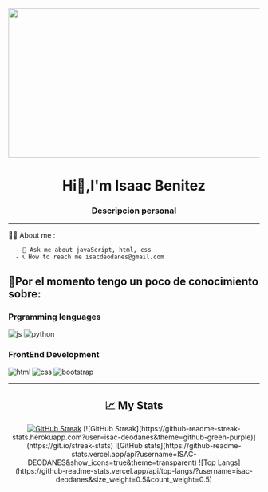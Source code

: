 
  <div align="center">
        <img src="https://aleduran.com/wp-content/uploads/lenguajes-programacion-top.gif" width="600" height="300" alt="">
        <h1 align="center">Hi👋,I'm Isaac Benitez</h1>
        <h3 align="center">Descripcion personal</h3>
  </div>
  <hr>
  <div>
    🧑‍💻 About me :

      - 📝 Ask me about javaScript, html, css
      - 📞 How to reach me isacdeodanes@gmail.com
  </div>
<div>
        <h2>📝Por el momento tengo un poco de conocimiento sobre:</h2>
        <div>
            <h3>Prgramming lenguages</h3>
            <img src="" alt="js">
            <img src="" alt="python">
        </div>
        <div>
            <h3>FrontEnd Development</h3>
            <img src="" alt="html">
            <img src="" alt="css">
            <img src="" alt="bootstrap">
        </div>
</div>
<hr>
<div align="center">
    <h2>📈 My Stats</h2>
  <a href="https://git.io/streak-stats"><img src="https://github-readme-streak-stats.herokuapp.com?user=isac-deodanes&theme=github-green-purple" alt="GitHub Streak" /></a>
  [![GitHub Streak](https://github-readme-streak-stats.herokuapp.com?user=isac-deodanes&theme=github-green-purple)](https://git.io/streak-stats)
  ![GitHub stats](https://github-readme-stats.vercel.app/api?username=ISAC-DEODANES&show_icons=true&theme=transparent)
  ![Top Langs](https://github-readme-stats.vercel.app/api/top-langs/?username=isac-deodanes&size_weight=0.5&count_weight=0.5)
</div>

